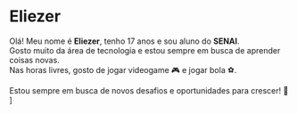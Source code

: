 # Eliezer

Olá! Meu nome é **Eliezer**, tenho 17 anos e sou aluno do **SENAI**.  
Gosto muito da área de tecnologia e estou sempre em busca de aprender coisas novas.  
Nas horas livres, gosto de jogar videogame 🎮 e jogar bola ⚽.  

Estou sempre em busca de novos desafios e oportunidades para crescer! 🚀
[](https://github.com/EliezerBeltrame/EliezerBeltrame/edit/main/README.md)]
